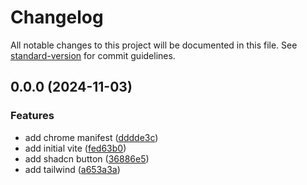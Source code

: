 # Changelog

All notable changes to this project will be documented in this file. See [standard-version](https://github.com/conventional-changelog/standard-version) for commit guidelines.

## 0.0.0 (2024-11-03)


### Features

* add chrome manifest ([dddde3c](https://github.com/tooniez/chrome-extension-vite-shadcn-framer/commit/dddde3c7ed1e40ac1e02720bc625ada8f449b5ba))
* add initial vite ([fed63b0](https://github.com/tooniez/chrome-extension-vite-shadcn-framer/commit/fed63b0f6251a726e92f2c7ad97fed9798aed0a5))
* add shadcn button ([36886e5](https://github.com/tooniez/chrome-extension-vite-shadcn-framer/commit/36886e598ba8575adf0a9ce40b5245b7287132f9))
* add tailwind ([a653a3a](https://github.com/tooniez/chrome-extension-vite-shadcn-framer/commit/a653a3a370c8b344e7494c3bbb7a1e2227e8f4bf))
